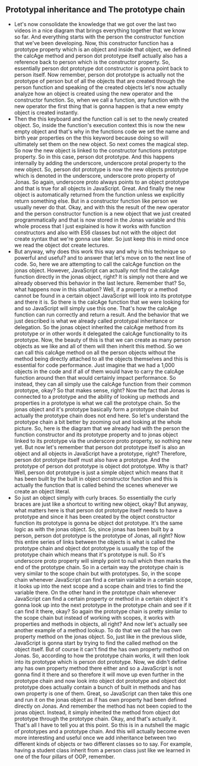 ## Prototypal inheritance and The prototype chain

- Let's now consolidate the knowledge that we got over the last two videos in a nice diagram that brings everything together that we know so far. And everything starts with the person the constructor function that we've been developing. Now, this constructor function has a prototype property which is an object and inside that object, we defined the calcAge method and person dot prototype itself actually also has a reference back to person which is the constructor property. So, essentially person dot prototype dot constructor is gonna point back to person itself. Now remember, person dot prototype is actually not the prototype of person but of all the objects that are created through the person function and speaking of the created objects let's now actually analyze how an object is created using the new operator and the constructor function. So, when we call a function, any function with the new operator the first thing that is gonna happen is that a new empty object is created instantly. 
- Then the this keyboard and the function call is set to the newly created object. So, inside the function's execution context this is now the new empty object and that's why in the functions code we set the name and birth year properties on the this keyword because doing so will ultimately set them on the new object. So next comes the magical step. So now the new object is linked to the constructor functions prototype property. So in this case, person dot prototype. And this happens internally by adding the underscore, underscore protal property to the new object. So, person dot prototype is now the new objects prototype which is denoted in the underscore, underscore proto property of Jonas. So again, underscore proto always points to an object prototype and that is true for all objects in JavaScript. Great. And finally the new object is automatically returned from the function unless we explicitly return something else. But in a constructor function like person we usually never do that. Okay, and with this the result of the new operator and the person constructor function is a new object that we just created programmatically and that is now stored in the Jonas variable and this whole process that I just explained is how it works with function constructors and also with ES6 classes but not with the object dot create syntax that we're gonna use later. So just keep this in mind once we read the object dot create lectures. 
- But anyway, why does this work this way and why is this technique so powerful and useful? and to answer that let's move on to the next line of code. So, here we are attempting to call the calcAge function on the jonas object. However, JavaScript can actually not find the calcAge function directly in the jonas object, right? It is simply not there and we already observed this behavior in the last lecture. Remember that? So, what happens now in this situation? Well, if a property or a method cannot be found in a certain object JavaScript will look into its prototype and there it is. So there is the calcAge function that we were looking for and so JavaScript will simply use this one. That's how the calcAge function can run correctly and return a result. And the behavior that we just described is what we already called prototypal inheritance or delegation. So the jonas object inherited the calcAge method from its prototype or in other words it delegated the calcAge functionality to its prototype. Now, the beauty of this is that we can create as many person objects as we like and all of them will then inherit this method. So we can call this calcAge method on all the person objects without the method being directly attached to all the objects themselves and this is essential for code performance. Just imagine that we had a 1,000 objects in the code and if all of them would have to carry the calcAge function around then that would certainly impact performance. So instead, they can all simply use the calcAge function from their common prototype, okay? So that makes sense, right? Now the fact that Jonas is connected to a prototype and the ability of looking up methods and properties in a prototype is what we call the prototype chain. So the jonas object and it's prototype basically form a prototype chain but actually the prototype chain does not end here. So let's understand the prototype chain a bit better by zooming out and looking at the whole picture. So, here is the diagram that we already had with the person the function constructor and its prototype property and to jonas object linked to its prototype via the underscore proto property, so nothing new yet. But now let's remember that person dot prototype itself is also an object and all objects in JavaScript have a prototype, right? Therefore, person dot prototype itself must also have a prototype. And the prototype of person dot prototype is object dot prototype. Why is that? Well, person dot prototype is just a simple object which means that it has been built by the built in object constructor function and this is actually the function that is called behind the scenes whenever we create an object literal.
- So just an object simply with curly braces. So essentially the curly braces are just like a shortcut to writing new object, okay? But anyway, what matters here is that person dot prototype itself needs to have a prototype and since it has been created by the object constructor function its prototype is gonna be object dot prototype. It's the same logic as with the jonas object. So, since jonas has been built by a person, person dot prototype is the prototype of Jonas, all right? Now this entire series of links between the objects is what is called the prototype chain and object dot prototype is usually the top of the prototype chain which means that it's prototype is null. So it's underscore proto property will simply point to null which then marks the end of the prototype chain. So in a certain way the prototype chain is very similar to the scope chain but with prototypes. So, in the scope chain whenever JavaScript can find a certain variable in a certain scope, it looks up into the next scope and a scope chain and tries to find the variable there. On the other hand in the prototype chain whenever JavaScript can find a certain property or method in a certain object it's gonna look up into the next prototype in the prototype chain and see if it can find it there, okay? So again the prototype chain is pretty similar to the scope chain but instead of working with scopes, it works with properties and methods in objects, all right? And now let's actually see another example of a method lookup. To do that we call the has own property method on the jonas object. So, just like in the previous slide, JavaScript is gonna start by trying to find the called method on the object itself. But of course it can't find the has own property method on Jonas. So, according to how the prototype chain works, it will then look into its prototype which is person dot prototype. Now, we didn't define any has own property method there either and so a JavaScript is not gonna find it there and so therefore it will move up even further in the prototype chain and now look into object dot prototype and object dot prototype does actually contain a bunch of built in methods and has own property is one of them. Great, so JavaScript can then take this one and run it on the jonas object as if has own property had been defined directly on Jonas. And remember the method has not been copied to the jonas object. Instead, it simply inherited the method from object dot prototype through the prototype chain. Okay, and that's actually it. That's all I have to tell you at this point. So this is in a nutshell the magic of prototypes and a prototype chain. And this will actually become even more interesting and useful once we add inheritance between two different kinds of objects or two different classes so to say. For example, having a student class inherit from a person class just like we learned in one of the four pillars of OOP, remember.